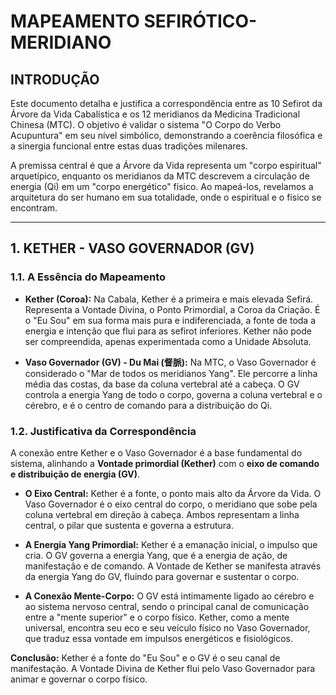 # MAPEAMENTO SEFIRÓTICO-MERIDIANO

## INTRODUÇÃO

Este documento detalha e justifica a correspondência entre as 10 Sefirot da Árvore da Vida Cabalística e os 12 meridianos da Medicina Tradicional Chinesa (MTC). O objetivo é validar o sistema "O Corpo do Verbo Acupuntura" em seu nível simbólico, demonstrando a coerência filosófica e a sinergia funcional entre estas duas tradições milenares.

A premissa central é que a Árvore da Vida representa um "corpo espiritual" arquetípico, enquanto os meridianos da MTC descrevem a circulação de energia (Qi) em um "corpo energético" físico. Ao mapeá-los, revelamos a arquitetura do ser humano em sua totalidade, onde o espiritual e o físico se encontram.

---

## 1. KETHER - VASO GOVERNADOR (GV)

### 1.1. A Essência do Mapeamento

-   **Kether (Coroa):** Na Cabala, Kether é a primeira e mais elevada Sefirá. Representa a Vontade Divina, o Ponto Primordial, a Coroa da Criação. É o "Eu Sou" em sua forma mais pura e indiferenciada, a fonte de toda a energia e intenção que flui para as sefirot inferiores. Kether não pode ser compreendida, apenas experimentada como a Unidade Absoluta.

-   **Vaso Governador (GV) - Du Mai (督脈):** Na MTC, o Vaso Governador é considerado o "Mar de todos os meridianos Yang". Ele percorre a linha média das costas, da base da coluna vertebral até a cabeça. O GV controla a energia Yang de todo o corpo, governa a coluna vertebral e o cérebro, e é o centro de comando para a distribuição do Qi.

### 1.2. Justificativa da Correspondência

A conexão entre Kether e o Vaso Governador é a base fundamental do sistema, alinhando a **Vontade primordial (Kether)** com o **eixo de comando e distribuição de energia (GV)**.

-   **O Eixo Central:** Kether é a fonte, o ponto mais alto da Árvore da Vida. O Vaso Governador é o eixo central do corpo, o meridiano que sobe pela coluna vertebral em direção à cabeça. Ambos representam a linha central, o pilar que sustenta e governa a estrutura.

-   **A Energia Yang Primordial:** Kether é a emanação inicial, o impulso que cria. O GV governa a energia Yang, que é a energia de ação, de manifestação e de comando. A Vontade de Kether se manifesta através da energia Yang do GV, fluindo para governar e sustentar o corpo.

-   **A Conexão Mente-Corpo:** O GV está intimamente ligado ao cérebro e ao sistema nervoso central, sendo o principal canal de comunicação entre a "mente superior" e o corpo físico. Kether, como a mente universal, encontra seu eco e seu veículo físico no Vaso Governador, que traduz essa vontade em impulsos energéticos e fisiológicos.

**Conclusão:** Kether é a fonte do "Eu Sou" e o GV é o seu canal de manifestação. A Vontade Divina de Kether flui pelo Vaso Governador para animar e governar o corpo físico.
